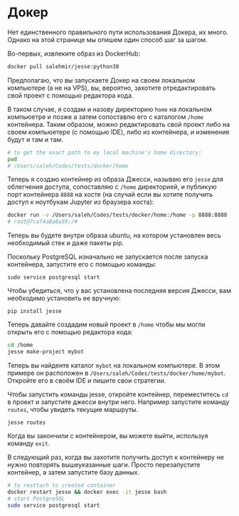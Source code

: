 # Докер

Нет единственного правильного пути использования Докера, их много. Однако на этой странице мы опишем один способ шаг за шагом.

Во-первых, извлеките образ из DockerHub:
```sh
docker pull salehmir/jesse:python38
```

Предполагаю, что вы запускаете Докер на своем локальном компьютере (а не на VPS), вы, вероятно, захотите отредактировать свой проект с помощью редактора кода.

В таком случае, я создам и назову директорию `home` на локальном компьюетре и позже а затем сопоставлю его с каталогом `/home` контейнера. Таким образом, можно редактировать свой проект либо на своем компьюетере (с помощью IDE), либо из контейнера, и изменения будут и там и там.

```sh
# to get the exact path to my local machine's home directory:
pwd
# /Users/saleh/Codes/tests/docker/home
```

Теперь я создаю контейнер из образа Джесси, называю его `jesse` для облегчения доступа, сопоставляю c `/home` директорией, и публикую порт контейнера `8888` на хосте (на случай если вы хотите получить доступ к ноутбукам Jupyter из браузера хоста):

```sh
docker run -v /Users/saleh/Codes/tests/docker/home:/home -p 8888:8888 -it --name jesse salehmir/jesse:python38 /bin/bash
# root@7caf4a8a8a59:/#
```

Теперь вы будете внутри образа ubuntu, на котором установлен весь необходимый стек и даже пакеты pip.

Поскольку PostgreSQL изначально не запускается после запуска контейнера, запустите его с помощью команды:
```
sudo service postgresql start
```

Чтобы убедиться, что у вас установлена последняя версия Джесси, вам необходимо установить ее вручную:
```
pip install jesse
``` 

Теперь давайте создадим новый проект в `/home` чтобы мы могли открыть его с помощью редактора кода:
```sh
cd /home
jesse make-project mybot
```

Теперь вы найденте каталог `mybot` на локальном компьютере. В этом примере он расположен в `/Users/saleh/Codes/tests/docker/home/mybot`. Откройте его в своём IDE и пишите свои стратегии.

Чтобы запустить команды jesse, откройте контейнер, переместитесь `cd` в проект и запустите джесси внутри него. Например запустите команду `routes`, чтобы увидеть текущие маршруты.

```
jesse routes
```

Когда вы закончили с контейнером, вы можете выйти, используя команду `exit`.

В следующий раз, когда вы захотите получить доступ к контейнеру не нужно повторять вышеуказанные шаги. Просто перезапустите контейнер, а затем запустите базу данных.

```sh
# to reattach to created container 
docker restart jesse && docker exec -it jesse bash
# start PostgreSQL
sudo service postgresql start
```